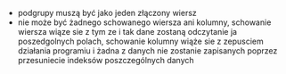 

 
* podgrupy muszą być jako jeden złączony wiersz
* nie może być żadnego schowanego wiersza ani kolumny, schowanie wiersza wiąze sie z tym ze i tak dane zostaną odczytanie ja poszedgolnych polach, schowanie kolumny wiąże sie z zepusciem działania programiu i żadna z danych nie zostanie zapisanych poprzez przesuniecie indeksów poszczególnych danych